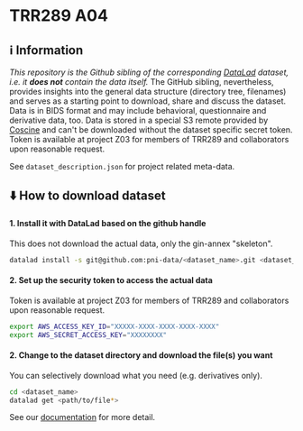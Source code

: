 # TRR289 A04

## ℹ️ Information
*This repository is the Github sibling of the corresponding [DataLad](https://www.datalad.org/) dataset, i.e. it **does not** contain the data itself.*
The GitHub sibling, nevertheless, provides insights into the general data structure (directory tree, filenames) and serves as a starting point to download, share and discuss the dataset.
 Data is in BIDS format and may include behavioral, questionnaire and derivative data, too.
Data is stored in a special S3 remote provided by [Coscine](https://coscine.rwth-aachen.de/) and can't be downloaded without the dataset specific secret token.
Token is available at project Z03 for members of TRR289 and collaborators upon reasonable request.

See `dataset_description.json` for project related meta-data.

## ⬇️ How to download dataset

#### 1. Install it with DataLad based on the github handle
This does not download the actual data, only the gin-annex "skeleton".
```bash
datalad install -s git@github.com:pni-data/<dataset_name>.git <dataset_name>
```
#### 2. Set up the security token to access the actual data
Token is available at project Z03 for members of TRR289 and collaborators upon reasonable request.
```bash
export AWS_ACCESS_KEY_ID="XXXXX-XXXX-XXXX-XXXX-XXXX"
export AWS_SECRET_ACCESS_KEY="XXXXXXXX"
```

#### 2. Change to the dataset directory and download the file(s) you want
You can selectively download what you need (e.g. derivatives only).
```bash
cd <dataset_name>
datalad get <path/to/file*>
```


See our [documentation](https://github.com/pni-data/.github/blob/master/profile/README.md) for more detail.

